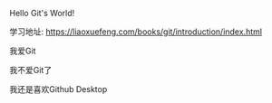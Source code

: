 Hello Git's World!

学习地址: https://liaoxuefeng.com/books/git/introduction/index.html

我爱Git

我不爱Git了

我还是喜欢Github Desktop
